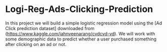 # Logi-Reg-Ads-Clicking-Prediction
In this project we will build a simple logistic regression model using the [Ad Click prediction dataset] downloaded from (https://www.kaggle.com/jahnveenarang/cvdcvd-vd).  We will work with some demographic data to predict whether a user purchased something after clicking on an ad or not. 

